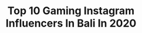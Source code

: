 ---
title: Top 10 Gaming Instagram Influencers In Bali In 2020
description: >-
  Find top gaming Instagram influencers in Bali in 2020. Most popular hashtags: #dirumahaja #bali #amazingtasikmalaya #gamer.
platform: Instagram
profiles:
  - username: "gypsea_lust"
    fullname: >-
      lauren bullen
    location: "Indonesia"
    followers: 2183255
    engagement: 190
    commentsToLikes: 0.008201
    avatar: "https://scontent-ams4-1.cdninstagram.com/v/t51.2885-19/s320x320/75362557_587841445297038_1956164755001442304_n.jpg?_nc_ht=scontent-ams4-1.cdninstagram.com&_nc_ohc=7Cn12tMPhiQAX8XJTFc&oh=cbdf00b24a991211e7583cdc7d85881c&oe=5EAB4226"
    verified: true
    hashtags: "#byronbay, #australia, #instagramer, #australia"
  - username: "lynn.cos"
    fullname: >-
      Evelyn 🐰
    location: "Indonesia"
    followers: 13166
    engagement: 803
    commentsToLikes: 0.045279
    avatar: "https://scontent-ams4-1.cdninstagram.com/v/t51.2885-19/s320x320/82497018_798396133999522_1386861780445167616_n.jpg?_nc_ht=scontent-ams4-1.cdninstagram.com&_nc_ohc=MECpEcOpM78AX-V8wk4&oh=faad37d3fe60dc2c1d00a458e9967bb8&oe=5E8AD3C6"
    verified: false
    hashtags: "#petsofinstagram, #merchandise, #mlbbplayer, #worldofdn"
  - username: "adamamfibii"
    fullname: >-
      Nur Iman Bani Adam
    location: "Indonesia"
    followers: 74844
    engagement: 397
    commentsToLikes: 0.027169
    avatar: "https://scontent-lhr8-1.cdninstagram.com/v/t51.2885-19/s320x320/34198582_202409163727159_9111131450349977600_n.jpg?_nc_ht=scontent-lhr8-1.cdninstagram.com&_nc_ohc=vTksPG0HuIQAX_oVE9J&oh=0479dc0a0cb46d470772ea3711b5b903&oe=5EBB9E5D"
    verified: false
    hashtags: "#man, #depok, #angkatandarat, #bogor"
  - username: "amazingtasikmalaya"
    fullname: >-
      TASIKMALAYA
    location: "Indonesia"
    followers: 100403
    engagement: 109
    commentsToLikes: 0.021185
    avatar: "https://scontent-amt2-1.cdninstagram.com/v/t51.2885-19/s320x320/20582779_1237147766414517_1152148384723763200_a.jpg?_nc_ht=scontent-amt2-1.cdninstagram.com&_nc_ohc=GV_Q61o5IDcAX-QVsMn&oh=fb75661339cf97c9ed397788dd5256e3&oe=5EB214E5"
    verified: false
    hashtags: "#pqn2020, #bbm2020, #wonderfulindonesia, #kokocici"
  - username: "syivangel"
    fullname: >-
      𝒚𝒐𝒖𝒓 𝑨𝒏𝒈𝒆𝒍♥
    location: "Indonesia"
    followers: 16692
    engagement: 677
    commentsToLikes: 0.071093
    avatar: "https://scontent-bos3-1.cdninstagram.com/v/t51.2885-19/s320x320/89830770_267303180930239_2440972962497560576_n.jpg?_nc_ht=scontent-bos3-1.cdninstagram.com&_nc_ohc=p2sIErJQbrIAX-wfzRz&oh=4d94114b02f9a905358c7ff7ac307866&oe=5EB678AF"
    verified: false
    hashtags: "#giveaway, #diamondfreefire, #girlgamer, #jomblo"
  - username: "btr_ryzen"
    fullname: >-
      Muhammad Albi
    location: "Indonesia"
    followers: 381260
    engagement: 2101
    commentsToLikes: 0.012769
    avatar: "https://scontent-bos3-1.cdninstagram.com/v/t51.2885-19/s320x320/92420269_1267702080088602_8442025139620544512_n.jpg?_nc_ht=scontent-bos3-1.cdninstagram.com&_nc_ohc=zzn5iGh6UN0AX_O6kgm&oh=cfa7404f2ccfc2d8cea7c9e9c21b0530&oe=5EB94EEC"
    verified: false
    hashtags: "#btrwin, #indopride, #karenakamuno1, #bliblisekarang"
  - username: "kleponjowo"
    fullname: >-
      R.by ルービ 石川
    location: "Indonesia"
    followers: 5847
    engagement: 1144
    commentsToLikes: 0.026401
    avatar: "https://scontent-ams4-1.cdninstagram.com/v/t51.2885-19/s320x320/13188002_1575190616113395_596084864_a.jpg?_nc_ht=scontent-ams4-1.cdninstagram.com&_nc_ohc=gbR8Rd6UCSYAX80y1NF&oh=58279741515d58b68e568e20b0ba183b&oe=5EBAC4AE"
    verified: false
    hashtags: "#sunmori, #dirumahaja, #footballtime, #truthordare"
  - username: "matchamei"
    fullname: >-
      Matcha Mei
    location: "Indonesia"
    followers: 202579
    engagement: 334
    commentsToLikes: 0.013692
    avatar: "https://scontent-ams4-1.cdninstagram.com/v/t51.2885-19/s320x320/90090945_3037865476251222_5588455387918499840_n.jpg?_nc_ht=scontent-ams4-1.cdninstagram.com&_nc_ohc=VdnvXzmt2PoAX_5Gjtu&oh=7d42a599893b6e9e4c2cbc13b69fde06&oe=5EB6A58B"
    verified: true
    hashtags: "#tufgamingfx505, #cosplay, #maika, #stayhome"
  - username: "vinaeleast"
    fullname: >-
      Vina Eleast
    location: "Indonesia"
    followers: 45948
    engagement: 416
    commentsToLikes: 0.012844
    avatar: "https://scontent-lhr8-1.cdninstagram.com/v/t51.2885-19/s320x320/69710970_712513349223692_3105718150549733376_n.jpg?_nc_ht=scontent-lhr8-1.cdninstagram.com&_nc_ohc=p7HWa3fEBkEAX8Whq3d&oh=a83150c9f3a5c39b844a0b218e3ebb24&oe=5EB93D2A"
    verified: false
    hashtags: "#ragnarokonline, #ragnarokesports, #2getherweplayid, #nvidiageforceid"
  - username: "faline_andih"
    fullname: >-
      Fallin Chendri Andih
    location: "Indonesia"
    followers: 68504
    engagement: 766
    commentsToLikes: 0.065615
    avatar: "https://scontent-ams4-1.cdninstagram.com/v/t51.2885-19/s320x320/74518340_754173611660946_5100366095991177216_n.jpg?_nc_ht=scontent-ams4-1.cdninstagram.com&_nc_ohc=sCzDyeVuW64AX9Ju0Ms&oh=877572fc7cf3f1aa8ffe0dad710a57a0&oe=5E82CF3C"
    verified: false
    hashtags: "#coverlagu, #doakami, #avengedsevenfold, #deargodcover"
---